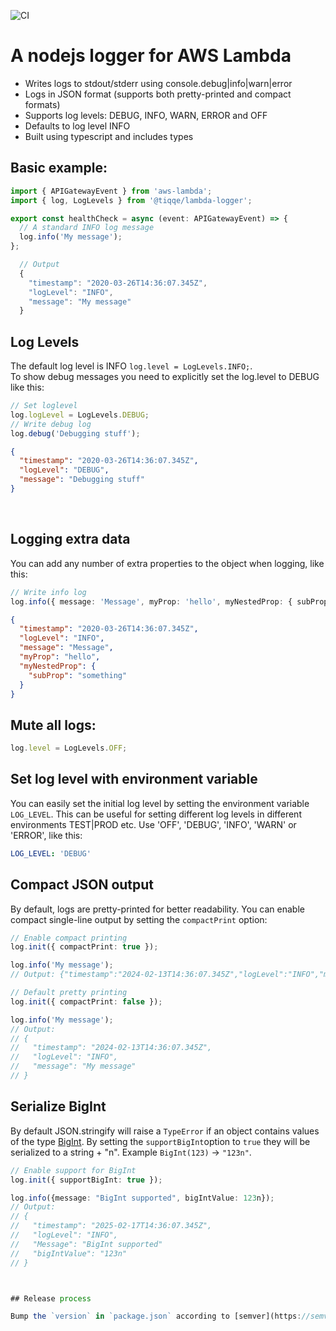 ![CI](https://github.com/TIQQE/tq-lambda-logger/workflows/CI/badge.svg)

# A nodejs logger for AWS Lambda

- Writes logs to stdout/stderr using console.debug|info|warn|error
- Logs in JSON format (supports both pretty-printed and compact formats)
- Supports log levels: DEBUG, INFO, WARN, ERROR and OFF
- Defaults to log level INFO
- Built using typescript and includes types

## Basic example:

```typescript
import { APIGatewayEvent } from 'aws-lambda';
import { log, LogLevels } from '@tiqqe/lambda-logger';

export const healthCheck = async (event: APIGatewayEvent) => {
  // A standard INFO log message
  log.info('My message');
};
```

```typescript
  // Output
  {
    "timestamp": "2020-03-26T14:36:07.345Z",
    "logLevel": "INFO",
    "message": "My message"
  }
```

## Log Levels

The default log level is INFO `log.level = LogLevels.INFO;`. <br />
To show debug messages you need to explicitly set the log.level to DEBUG like this:

```typescript
// Set loglevel
log.logLevel = LogLevels.DEBUG;
// Write debug log
log.debug('Debugging stuff');
```

```JSON
{
  "timestamp": "2020-03-26T14:36:07.345Z",
  "logLevel": "DEBUG",
  "message": "Debugging stuff"
}
```

<br />

## Logging extra data

You can add any number of extra properties to the object when logging, like this:

```typescript
// Write info log
log.info({ message: 'Message', myProp: 'hello', myNestedProp: { subProp: 'something' } });
```

```JSON
{
  "timestamp": "2020-03-26T14:36:07.345Z",
  "logLevel": "INFO",
  "message": "Message",
  "myProp": "hello",
  "myNestedProp": {
    "subProp": "something"
  }
}
```

## Mute all logs:

```typescript
log.level = LogLevels.OFF;
```

## Set log level with environment variable

You can easily set the initial log level by setting the environment variable `LOG_LEVEL`. This can be useful for setting different log levels in different environments TEST|PROD etc. Use 'OFF', 'DEBUG', 'INFO', 'WARN' or 'ERROR', like this:

```yml
LOG_LEVEL: 'DEBUG'
```

## Compact JSON output

By default, logs are pretty-printed for better readability. You can enable compact single-line output by setting the `compactPrint` option:

```typescript
// Enable compact printing
log.init({ compactPrint: true });

log.info('My message');
// Output: {"timestamp":"2024-02-13T14:36:07.345Z","logLevel":"INFO","message":"My message"}

// Default pretty printing
log.init({ compactPrint: false });

log.info('My message');
// Output:
// {
//   "timestamp": "2024-02-13T14:36:07.345Z",
//   "logLevel": "INFO",
//   "message": "My message"
// }
```

## Serialize BigInt

By default JSON.stringify will raise a `TypeError` if an object contains values of the type [BigInt](https://developer.mozilla.org/en-US/docs/Web/JavaScript/Reference/Global_Objects/BigInt). By setting the `supportBigInt`option to `true` they will be serialized to a string + "n". Example `BigInt(123)` -> `"123n"`.

```typescript
// Enable support for BigInt
log.init({ supportBigInt: true });

log.info({message: "BigInt supported", bigIntValue: 123n});
// Output:
// {
//   "timestamp": "2025-02-17T14:36:07.345Z",
//   "logLevel": "INFO",
//   "Message": "BigInt supported"
//   "bigIntValue": "123n"
// }



## Release process

Bump the `version` in `package.json` according to [semver](https://semver.org/spec/v2.0.0.html). If we are making a non-breaking change, compared to the last version, the new `version` would go from `0.11.0` to `0.12.0`.
